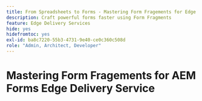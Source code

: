 ```yaml
---
title: From Spreadsheets to Forms - Mastering Form Fragements for Edge Delivery Forms
description: Craft powerful forms faster using Form Fragments
feature: Edge Delivery Services
hide: yes
hidefromtoc: yes
exl-id: ba8c7220-55b3-4731-9e40-ce0c360c508d
role: "Admin, Architect, Developer"
---
```

# Mastering Form Fragements for AEM Forms Edge Delivery Service
